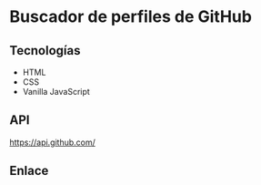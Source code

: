 # Buscador de perfiles de GitHub

## Tecnologías

- HTML
- CSS
- Vanilla JavaScript
  
## API

https://api.github.com/

## Enlace

